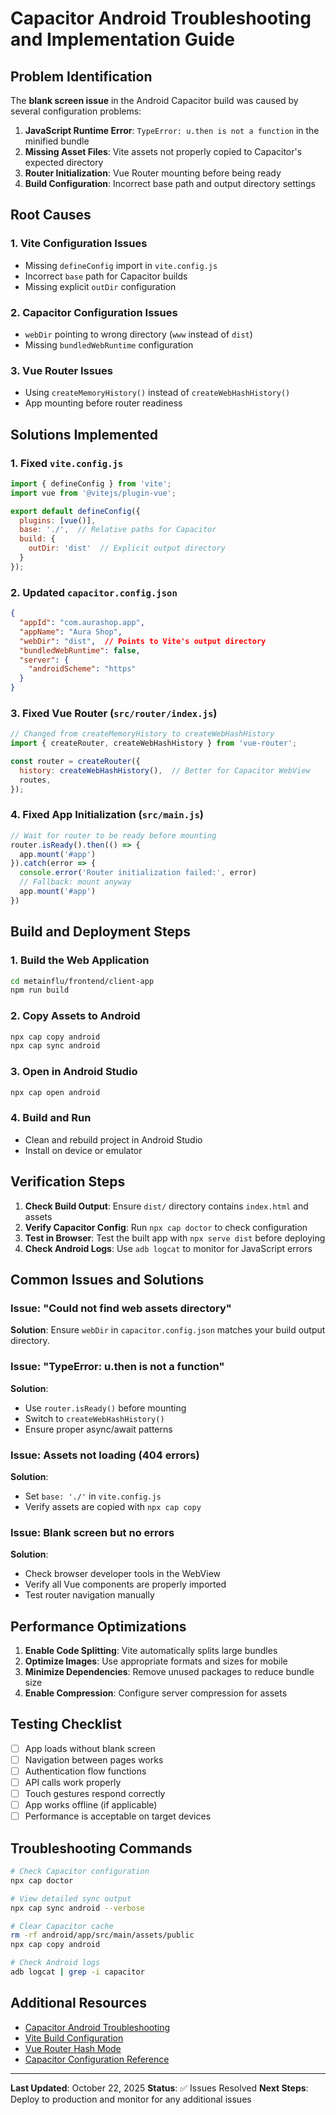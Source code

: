 # Capacitor Android Troubleshooting and Implementation Guide

## Problem Identification

The **blank screen issue** in the Android Capacitor build was caused by several configuration problems:

1. **JavaScript Runtime Error**: `TypeError: u.then is not a function` in the minified bundle
2. **Missing Asset Files**: Vite assets not properly copied to Capacitor's expected directory
3. **Router Initialization**: Vue Router mounting before being ready
4. **Build Configuration**: Incorrect base path and output directory settings

## Root Causes

### 1. Vite Configuration Issues
- Missing `defineConfig` import in `vite.config.js`
- Incorrect `base` path for Capacitor builds
- Missing explicit `outDir` configuration

### 2. Capacitor Configuration Issues
- `webDir` pointing to wrong directory (`www` instead of `dist`)
- Missing `bundledWebRuntime` configuration

### 3. Vue Router Issues
- Using `createMemoryHistory()` instead of `createWebHashHistory()`
- App mounting before router readiness

## Solutions Implemented

### 1. Fixed `vite.config.js`
```js
import { defineConfig } from 'vite';
import vue from '@vitejs/plugin-vue';

export default defineConfig({
  plugins: [vue()],
  base: './',  // Relative paths for Capacitor
  build: {
    outDir: 'dist'  // Explicit output directory
  }
});
```

### 2. Updated `capacitor.config.json`
```json
{
  "appId": "com.aurashop.app",
  "appName": "Aura Shop",
  "webDir": "dist",  // Points to Vite's output directory
  "bundledWebRuntime": false,
  "server": {
    "androidScheme": "https"
  }
}
```

### 3. Fixed Vue Router (`src/router/index.js`)
```js
// Changed from createMemoryHistory to createWebHashHistory
import { createRouter, createWebHashHistory } from 'vue-router';

const router = createRouter({
  history: createWebHashHistory(),  // Better for Capacitor WebView
  routes,
});
```

### 4. Fixed App Initialization (`src/main.js`)
```js
// Wait for router to be ready before mounting
router.isReady().then(() => {
  app.mount('#app')
}).catch(error => {
  console.error('Router initialization failed:', error)
  // Fallback: mount anyway
  app.mount('#app')
})
```

## Build and Deployment Steps

### 1. Build the Web Application
```bash
cd metainflu/frontend/client-app
npm run build
```

### 2. Copy Assets to Android
```bash
npx cap copy android
npx cap sync android
```

### 3. Open in Android Studio
```bash
npx cap open android
```

### 4. Build and Run
- Clean and rebuild project in Android Studio
- Install on device or emulator

## Verification Steps

1. **Check Build Output**: Ensure `dist/` directory contains `index.html` and assets
2. **Verify Capacitor Config**: Run `npx cap doctor` to check configuration
3. **Test in Browser**: Test the built app with `npx serve dist` before deploying
4. **Check Android Logs**: Use `adb logcat` to monitor for JavaScript errors

## Common Issues and Solutions

### Issue: "Could not find web assets directory"
**Solution**: Ensure `webDir` in `capacitor.config.json` matches your build output directory.

### Issue: "TypeError: u.then is not a function"
**Solution**: 
- Use `router.isReady()` before mounting
- Switch to `createWebHashHistory()`
- Ensure proper async/await patterns

### Issue: Assets not loading (404 errors)
**Solution**: 
- Set `base: './'` in `vite.config.js`
- Verify assets are copied with `npx cap copy`

### Issue: Blank screen but no errors
**Solution**: 
- Check browser developer tools in the WebView
- Verify all Vue components are properly imported
- Test router navigation manually

## Performance Optimizations

1. **Enable Code Splitting**: Vite automatically splits large bundles
2. **Optimize Images**: Use appropriate formats and sizes for mobile
3. **Minimize Dependencies**: Remove unused packages to reduce bundle size
4. **Enable Compression**: Configure server compression for assets

## Testing Checklist

- [ ] App loads without blank screen
- [ ] Navigation between pages works
- [ ] Authentication flow functions
- [ ] API calls work properly
- [ ] Touch gestures respond correctly
- [ ] App works offline (if applicable)
- [ ] Performance is acceptable on target devices

## Troubleshooting Commands

```bash
# Check Capacitor configuration
npx cap doctor

# View detailed sync output
npx cap sync android --verbose

# Clear Capacitor cache
rm -rf android/app/src/main/assets/public
npx cap copy android

# Check Android logs
adb logcat | grep -i capacitor
```

## Additional Resources

- [Capacitor Android Troubleshooting](https://capacitorjs.com/docs/android/troubleshooting)
- [Vite Build Configuration](https://vitejs.dev/config/build-options.html)
- [Vue Router Hash Mode](https://router.vuejs.org/guide/essentials/history-mode.html#hash-mode)
- [Capacitor Configuration Reference](https://capacitorjs.com/docs/config)

---

**Last Updated**: October 22, 2025
**Status**: ✅ Issues Resolved
**Next Steps**: Deploy to production and monitor for any additional issues